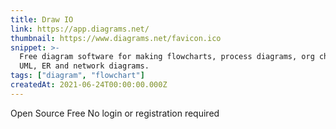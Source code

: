 ```yaml
---
title: Draw IO
link: https://app.diagrams.net/
thumbnail: https://www.diagrams.net/favicon.ico
snippet: >-
  Free diagram software for making flowcharts, process diagrams, org charts,
  UML, ER and network diagrams.
tags: ["diagram", "flowchart"]
createdAt: 2021-06-24T00:00:00.000Z
---
```

Open Source
Free
No login or registration required